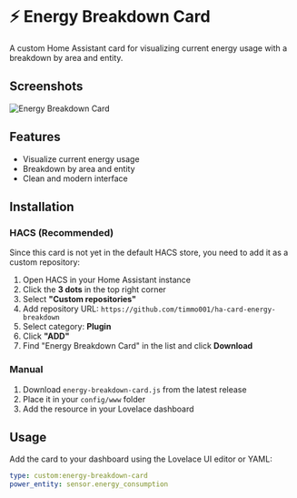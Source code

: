 # ⚡ Energy Breakdown Card

A custom Home Assistant card for visualizing current energy usage with a breakdown by area and entity.

## Screenshots

![Energy Breakdown Card](https://raw.githubusercontent.com/timmo001/ha-card-energy-breakdown/main/docs/screenshot.png)

## Features

- Visualize current energy usage
- Breakdown by area and entity
- Clean and modern interface

## Installation

### HACS (Recommended)

Since this card is not yet in the default HACS store, you need to add it as a custom repository:

1. Open HACS in your Home Assistant instance
2. Click the **3 dots** in the top right corner
3. Select **"Custom repositories"**
4. Add repository URL: `https://github.com/timmo001/ha-card-energy-breakdown`
5. Select category: **Plugin**
6. Click **"ADD"**
7. Find "Energy Breakdown Card" in the list and click **Download**

### Manual

1. Download `energy-breakdown-card.js` from the latest release
2. Place it in your `config/www` folder
3. Add the resource in your Lovelace dashboard

## Usage

Add the card to your dashboard using the Lovelace UI editor or YAML:

```yaml
type: custom:energy-breakdown-card
power_entity: sensor.energy_consumption
```
